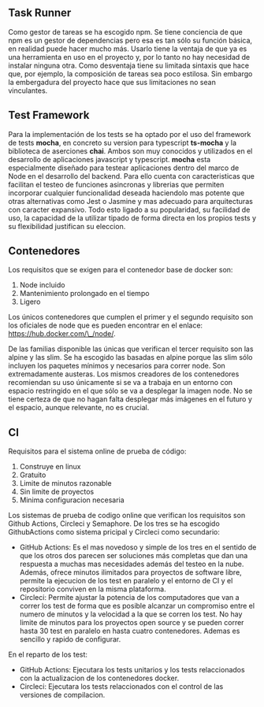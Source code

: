 ## Task Runner
Como gestor de tareas se ha escogido npm. Se tiene conciencia de que npm es un gestor de dependencias pero esa es tan sólo su función básica, en realidad puede hacer mucho más. Usarlo tiene la ventaja de que ya es una herramienta en uso en el proyecto y, por lo tanto no hay necesidad de instalar ninguna otra. Como desventaja tiene su limitada sintaxis que hace que, por ejemplo, la composición de tareas sea poco estilosa. Sin embargo la embergadura del proyecto hace que sus limitaciones no sean vinculantes.


## Test Framework
Para la implementación de los tests se ha optado por el uso del framework de tests __mocha__, en concreto su version para typescript __ts-mocha__ y la biblioteca de aserciones __chai__. Ambos son muy conocidos y utilizados en el desarrollo de aplicaciones javascript y typescript.
__mocha__ esta especialmente diseñado para testear aplicaciones dentro del marco de Node en el desarrollo del backend. Para ello cuenta con caracteristicas que facilitan el testeo de funciones asincronas y librerias que permiten incorporar cualquier funcionalidad deseada haciendolo mas potente que otras alternativas como Jest o Jasmine y mas adecuado para arquitecturas con caracter expansivo.
Todo esto ligado a su popularidad, su facilidad de uso, la capacidad de la utilizar tipado de forma directa en los propios tests y su flexibilidad justifican su eleccion.


## Contenedores
Los requisitos que se exigen para el contenedor base de docker son:
1. Node incluido
2. Mantenimiento prolongado en el tiempo
3. Ligero

Los únicos contenedores que cumplen el primer y el segundo requisito son los oficiales de node que es pueden encontrar en el enlace: https://hub.docker.com/\_/node/.

De las familias disponible las únicas que verifican el tercer requisito son las alpine y las slim. Se ha escogido las basadas en alpine porque las slim sólo incluyen los paquetes mínimos y necesarios para correr node. Son extremadamente austeras.
Los mismos creadores de los contenedores recomiendan su uso únicamente si se va a trabaja en un entorno con espacio restringido en el que sólo se va a desplegar la imagen node. No se tiene certeza de que no hagan falta desplegar más imágenes en el futuro y el espacio, aunque relevante, no es crucial.

## CI
Requisitos para el sistema online de prueba de código:
1. Construye en linux
2. Gratuito
3. Limite de minutos razonable
4. Sin limite de proyectos
5. Minima configuracion necesaria

Los sistemas de prueba de codigo online que verifican los requisitos son Github Actions, Circleci y Semaphore. De los tres se ha escogido GithubActions como sistema pricipal y Circleci como secundario:
- GitHub Actions: Es el mas novedoso y simple de los tres en el sentido de que los otros dos parecen ser soluciones más completas que dan una respuesta a muchas mas necesidades además del testeo en la nube. Además, ofrece minutos ilimitados para proyectos de software libre, permite la ejecucion de los test en paralelo y el entorno de CI y el repositorio conviven en la misma plataforma.
- Circleci: Permite ajustar la potencia de los computadores que van a correr los test de forma que es posible alcanzar un compromiso entre el numero de minutos y la velocidad a la que se corren los test. No hay limite de minutos para los proyectos open source y se pueden correr hasta 30 test en paralelo en hasta cuatro contenedores. Ademas es sencillo y rapido de configurar.

En el reparto de los test:
- GitHub Actions: Ejecutara los tests unitarios y los tests relaccionados con la actualizacion de los contenedores docker.
- Circleci: Ejecutara los tests relaccionados con el control de las versiones de compilacion.

